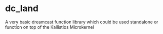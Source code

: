 # dc_land
A very basic dreamcast function library which could be used standalone or function on top of the Kallistios Microkernel
